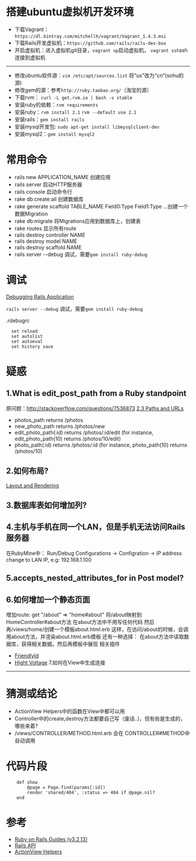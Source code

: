搭建ubuntu虚拟机开发环境
========================
- 下载Vagrant：`https://dl.bintray.com/mitchellh/vagrant/Vagrant_1.4.3.msi`
- 下载Rails开发虚拟机：`https://github.com/rails/rails-dev-box`
- 开启虚拟机：进入虚拟机git目录，`vagrant up`启动虚拟机， `vagrant ssh`ssh连接到虚拟机

-----------------------------------------------------------------------------------------

- 修改ubuntu软件源：`vim /etc/apt/sources.list` 将“us”改为“cn”(sohu的源)
- 修改gem的源：参考`http://ruby.taobao.org/`（淘宝的源）
- 下载rvm： `curl -L get.rvm.io | bash -s stable`
- 安装ruby的依赖：`rvm requirements`
- 安装ruby：`rvm install 2.1` `rvm --default use 2.1`
- 安装rails：`gem install rails`
- 安装mysql开发包: `sudo apt-get install libmysqlclient-dev`
- 安装mysql2：`gem install mysql2`

常用命令
========
* rails new APPLICATION_NAME 创建应用
* rails server 启动HTTP服务器
* rails console 启动命令行
* rake db:create:all 创建数据库
* rake generate scaffold TABLE_NAME Field0:Type Field1:Type ...创建一个数据Migration
* rake db:migrate 将Migrations应用到数据库上，创建表
* rake routes 显示所有route
* rails destroy controller NAME
* rails destroy model NAME
* rails destroy scaffold NAME
* rails server --debug 调试，需要`gem install ruby-debug`

调试
====

[Debugging Rails Application](http://guides.rubyonrails.org/debugging_rails_applications.html)

`rails server --debug` 调试，需要`gem install ruby-debug`

.rdebugrc
```
  set reload
  set autolist
  set autoeval
  set history save
```

疑惑
====

1.What is edit\_post\_path from a Ruby standpoint
--------------------------------------------------

原问题：http://stackoverflow.com/questions/7536873
[2.3 Paths and URLs](http://guides.rubyonrails.org/routing.html)

- photos_path returns /photos
- new_photo_path returns /photos/new
- edit_photo_path(:id) returns /photos/:id/edit (for instance, edit_photo_path(10) returns /photos/10/edit)
- photo_path(:id) returns /photos/:id (for instance, photo_path(10) returns /photos/10)

2.如何布局?
------------

[Layout and Rendering](http://guides.rubyonrails.org/layouts_and_rendering.html)

3.数据库表如何增加列?
--------------------

4.主机与手机在同一个LAN，但是手机无法访问Rails服务器
----------------------------------------------------
在RubyMine中：
Run/Debug Configurations -> Configration -> IP address change to LAN IP, e.g: 192.168.1.100

5.accepts_nested_attributes_for in Post model?
----------------------------------------------

6.如何增加一个静态页面
------------------

增加route:
get "/about" => "home#about"
将/about映射到HomeController#about方法
在about方法中不用写任何代码
然后再/views/home/创建一个模板about.html.erb
这样，在访问/about的时候，会调用about方法，并渲染about.html.erb模板
还有一种选择：
在about方法中读取数据库，获得相关数据。然后再模板中展现
相关插件
- [FriendlyId](https://github.com/FriendlyId/friendly_id)
- [Hight Voltage](https://github.com/thoughtbot/high_voltage)
7.如何在View中生成连接
--------------------
猜测或结论
=========
- ActionView Helpers中的函数在View中都可以用
- Controller中的create,destroy方法都要自己写（废话..)，但有些是生成的，哪些来着?
- /views/CONTROLLER/METHOD.html.erb 会在 CONTROLLER#METHOD中自动调用

代码片段
=======
```
    def show
        @page = Page.find(params[:id])
        render 'shared/404', :status => 404 if @page.nil?
    end
```
参考
====
- [Ruby on Rails Guides (v3.2.13)](http://guides.rubyonrails.org/)
- [Rails API](http://apidock.com/rails)
- [ActionView Helpers](file:///D:/prog/rb/railsinstaller/Ruby1.9.3/lib/ruby/gems/1.9.1/gems/actionpack-3.2.11/lib/action_view/helpers)

